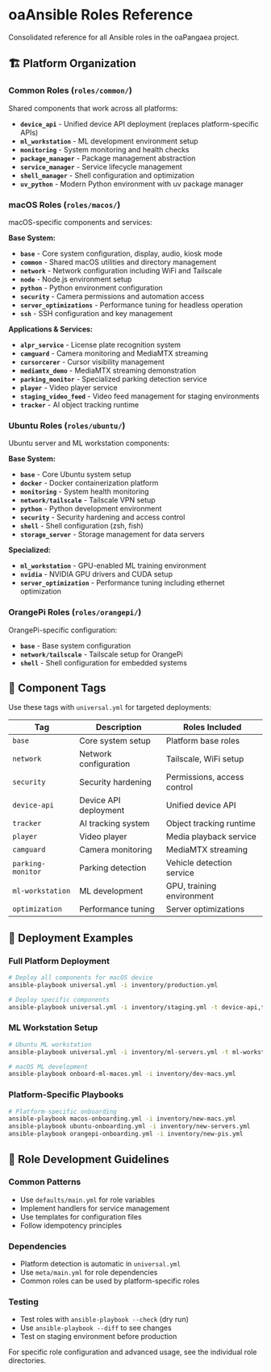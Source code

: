 # oaAnsible Roles Reference

Consolidated reference for all Ansible roles in the oaPangaea project.

## 🏗️ Platform Organization

### Common Roles (`roles/common/`)
Shared components that work across all platforms:

- **`device_api`** - Unified device API deployment (replaces platform-specific APIs)
- **`ml_workstation`** - ML development environment setup
- **`monitoring`** - System monitoring and health checks
- **`package_manager`** - Package management abstraction
- **`service_manager`** - Service lifecycle management
- **`shell_manager`** - Shell configuration and optimization
- **`uv_python`** - Modern Python environment with uv package manager

### macOS Roles (`roles/macos/`)
macOS-specific components and services:

**Base System:**
- **`base`** - Core system configuration, display, audio, kiosk mode
- **`common`** - Shared macOS utilities and directory management
- **`network`** - Network configuration including WiFi and Tailscale
- **`node`** - Node.js environment setup
- **`python`** - Python environment configuration
- **`security`** - Camera permissions and automation access
- **`server_optimizations`** - Performance tuning for headless operation
- **`ssh`** - SSH configuration and key management

**Applications & Services:**
- **`alpr_service`** - License plate recognition system
- **`camguard`** - Camera monitoring and MediaMTX streaming
- **`cursorcerer`** - Cursor visibility management
- **`mediamtx_demo`** - MediaMTX streaming demonstration
- **`parking_monitor`** - Specialized parking detection service
- **`player`** - Video player service
- **`staging_video_feed`** - Video feed management for staging environments
- **`tracker`** - AI object tracking runtime

### Ubuntu Roles (`roles/ubuntu/`)
Ubuntu server and ML workstation components:

**Base System:**
- **`base`** - Core Ubuntu system setup
- **`docker`** - Docker containerization platform
- **`monitoring`** - System health monitoring
- **`network/tailscale`** - Tailscale VPN setup
- **`python`** - Python development environment
- **`security`** - Security hardening and access control
- **`shell`** - Shell configuration (zsh, fish)
- **`storage_server`** - Storage management for data servers

**Specialized:**
- **`ml_workstation`** - GPU-enabled ML training environment
- **`nvidia`** - NVIDIA GPU drivers and CUDA setup
- **`server_optimization`** - Performance tuning including ethernet optimization

### OrangePi Roles (`roles/orangepi/`)
OrangePi-specific configuration:

- **`base`** - Base system configuration
- **`network/tailscale`** - Tailscale setup for OrangePi
- **`shell`** - Shell configuration for embedded systems

## 🎯 Component Tags

Use these tags with `universal.yml` for targeted deployments:

| Tag | Description | Roles Included |
|-----|-------------|----------------|
| `base` | Core system setup | Platform base roles |
| `network` | Network configuration | Tailscale, WiFi setup |
| `security` | Security hardening | Permissions, access control |
| `device-api` | Device API deployment | Unified device API |
| `tracker` | AI tracking system | Object tracking runtime |
| `player` | Video player | Media playback service |
| `camguard` | Camera monitoring | MediaMTX streaming |
| `parking-monitor` | Parking detection | Vehicle detection service |
| `ml-workstation` | ML development | GPU, training environment |
| `optimization` | Performance tuning | Server optimizations |

## 🚀 Deployment Examples

### Full Platform Deployment
```bash
# Deploy all components for macOS device
ansible-playbook universal.yml -i inventory/production.yml

# Deploy specific components
ansible-playbook universal.yml -i inventory/staging.yml -t device-api,tracker
```

### ML Workstation Setup
```bash
# Ubuntu ML workstation
ansible-playbook universal.yml -i inventory/ml-servers.yml -t ml-workstation

# macOS ML development
ansible-playbook onboard-ml-macos.yml -i inventory/dev-macs.yml
```

### Platform-Specific Playbooks
```bash
# Platform-specific onboarding
ansible-playbook macos-onboarding.yml -i inventory/new-macs.yml
ansible-playbook ubuntu-onboarding.yml -i inventory/new-servers.yml
ansible-playbook orangepi-onboarding.yml -i inventory/new-pis.yml
```

## 📝 Role Development Guidelines

### Common Patterns
- Use `defaults/main.yml` for role variables
- Implement handlers for service management
- Use templates for configuration files
- Follow idempotency principles

### Dependencies
- Platform detection is automatic in `universal.yml`
- Use `meta/main.yml` for role dependencies
- Common roles can be used by platform-specific roles

### Testing
- Test roles with `ansible-playbook --check` (dry run)
- Use `ansible-playbook --diff` to see changes
- Test on staging environment before production

For specific role configuration and advanced usage, see the individual role directories.
